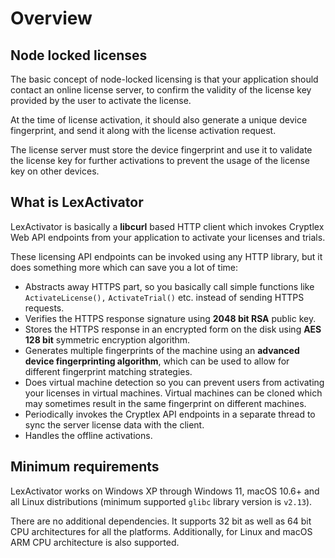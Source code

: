 # Overview

## Node locked licenses

The basic concept of node-locked licensing is that your application should contact an online license server, to confirm the validity of the license key provided by the user to activate the license.&#x20;

At the time of license activation, it should also generate a unique device fingerprint, and send it along with the license activation request.&#x20;

The license server must store the device fingerprint and use it to validate the license key for further activations to prevent the usage of the license key on other devices.

## What is LexActivator

LexActivator is basically a **libcurl** based HTTP client which invokes Cryptlex Web API endpoints from your application to activate your licenses and trials.

These licensing API endpoints can be invoked using any HTTP library, but it does something more which can save you a lot of time:

* Abstracts away HTTPS part, so you basically call simple functions like `ActivateLicense(),` `ActivateTrial()` etc. instead of sending HTTPS requests.
* Verifies the HTTPS response signature using **2048 bit RSA** public key.
* Stores the HTTPS response in an encrypted form on the disk using **AES 128 bit** symmetric encryption algorithm.
* Generates multiple fingerprints of the machine using an **advanced device fingerprinting algorithm**, which can be used to allow for different fingerprint matching strategies.
* Does virtual machine detection so you can prevent users from activating your licenses in virtual machines. Virtual machines can be cloned which may sometimes result in the same fingerprint on different machines.
* Periodically invokes the Cryptlex API endpoints in a separate thread to sync the server license data with the client.
* Handles the offline activations.

## Minimum requirements

LexActivator works on Windows XP through Windows 11, macOS 10.6+ and all Linux distributions (minimum supported `glibc` library version is `v2.13`).

There are no additional dependencies. It supports 32 bit as well as 64 bit CPU architectures for all the platforms. Additionally, for Linux and macOS ARM CPU architecture is also supported.
